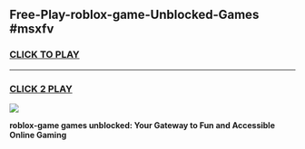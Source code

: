 
## Free-Play-roblox-game-Unblocked-Games #msxfv
<h3>
<a href="https://news.freeplayer.one?title=roblox-game&ref=8M">CLICK TO PLAY</a></h3>
<hr>

<h3>
<a href="https://news.freeplayer.one?title=roblox-game&ref=8M">CLICK 2 PLAY</a>
  
</h3>

<a href="https://news.freeplayer.one?title=roblox-game&ref=8M"><img src="https://clearcache.store/games.png"></a>


**roblox-game games unblocked: Your Gateway to Fun and Accessible Online Gaming**
